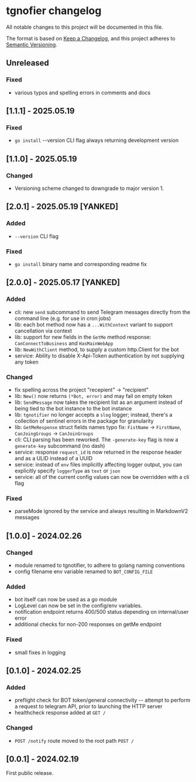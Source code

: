 # tgnofier changelog

All notable changes to this project will be documented in this file.

The format is based on [Keep a Changelog](https://keepachangelog.com/en/1.1.0/),
and this project adheres to [Semantic Versioning](https://semver.org/spec/v2.0.0.html).

## Unreleased

### Fixed

- various typos and spelling errors in comments and docs

## [1.1.1] - 2025.05.19

### Fixed

- `go install` --version CLI flag always returning development version

## [1.1.0] - 2025.05.19

### Changed

- Versioning scheme changed to downgrade to major version 1.

## [2.0.1] - 2025.05.19 [YANKED]

### Added

- `--version` CLI flag

### Fixed

- `go install` binary name and corresponding readme fix

## [2.0.0] - 2025.05.17 [YANKED]

### Added

- cli: new `send` subcommand to send Telegram messages directly from the command
  line (e.g. for use in cron jobs)
- lib: each bot method now has a `...WithContext` variant to support
  cancellation via context
- lib: support for new fields in the `GetMe` method response:
  `CanConnectToBusiness` and `HasMainWebApp`
- lib: `NewWithClient` method, to supply a custom http.Client for the bot
- service: Ability to disable X-Api-Token authentication by not supplying any token

### Changed

- fix spelling across the project "recepient" -> "recipient"
- lib: `New()` now returns `(*Bot, error)` and may fail on empty token
- lib: `SendMessage` now takes the recipient list as an argument
  instead of being tied to the bot instance to the bot instance
- lib: `tgnotifier` no longer accepts a `slog` logger; instead,
  there's a collection of sentinel errors in the package for granularity
- lib: `GetMeResponse` struct fields names typo fix:
  `FistName` -> `FirstName`, `CanJoingGroups` -> `CanJoinGroups`
- cli: CLI parsing has been reworked. The `-generate-key` flag is now
  a `generate-key` subcommand (no dash)
- service: response `request_id` is now returned in the response header
  and as a ULID instead of a UUID
- service: instead of `env` files implicitly affecting logger output, you
  can explicitly specify `loggerType` as `text` or `json`
- service: all of the current config values can now be overridden with a cli flag

### Fixed

- parseMode ignored by the service and always resulting in MarkdownV2 messages

## [1.0.0] - 2024.02.26

### Changed

- module renamed to tgnotifier, to adhere to golang naming conventions
- config filename env variable renamed to `BOT_CONFIG_FILE`

### Added

- bot itself can now be used as a go module
- LogLevel can now be set in the config/env variables.
- notification endpoint returns 400/500 status depending on internal/user error
- additional checks for non-200 responses on getMe endpoint

### Fixed

- small fixes in logging

## [0.1.0] - 2024.02.25

### Added

- preflight check for BOT token/general connectivity -- attempt to perform
  a request to telegram API, prior to launching the HTTP server
- healthcheck response added at `GET /`

### Changed

- `POST /notify` route moved to the root path `POST /`

## [0.0.1] - 2024.02.19

First public release.
